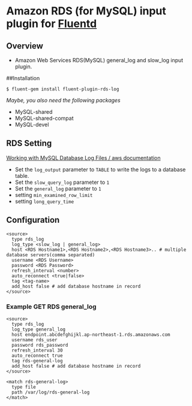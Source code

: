 # Amazon RDS (for MySQL) input plugin for [Fluentd](http://fluentd.org)

## Overview
- Amazon Web Services RDS(MySQL) general_log and slow_log input plugin.  

##Installation

    $ fluent-gem install fluent-plugin-rds-log
*Maybe, you also need the following packages*
- MySQL-shared
- MySQL-shared-compat
- MySQL-devel

## RDS Setting

[Working with MySQL Database Log Files / aws documentation](http://docs.aws.amazon.com/AmazonRDS/latest/UserGuide/USER_LogAccess.Concepts.MySQL.html)

- Set the `log_output` parameter to `TABLE` to write the logs to a database table.
- Set the `slow_query_log` parameter to `1`
- Set the `general_log` parameter to `1`
- setting `min_examined_row_limit`
- setting `long_query_time`

## Configuration

```config
<source>
  type rds_log
  log_type <slow_log | general_log>
  host <RDS Hostname1>,<RDS Hostname2>,<RDS Hostname3>.. # multiple database servers(comma separated)
  username <RDS Username>
  password <RDS Password>
  refresh_interval <number>
  auto_reconnect <true|false>
  tag <tag-name>
  add_host false # add database hostname in record
</source>
```

### Example GET RDS general_log

```config
<source>
  type rds_log
  log_type general_log
  host endpoint.abcdefghijkl.ap-northeast-1.rds.amazonaws.com
  username rds_user
  password rds_password
  refresh_interval 30
  auto_reconnect true
  tag rds-general-log
  add_host false # add database hostname in record
</source>

<match rds-general-log>
  type file
  path /var/log/rds-general-log
</match>
```

